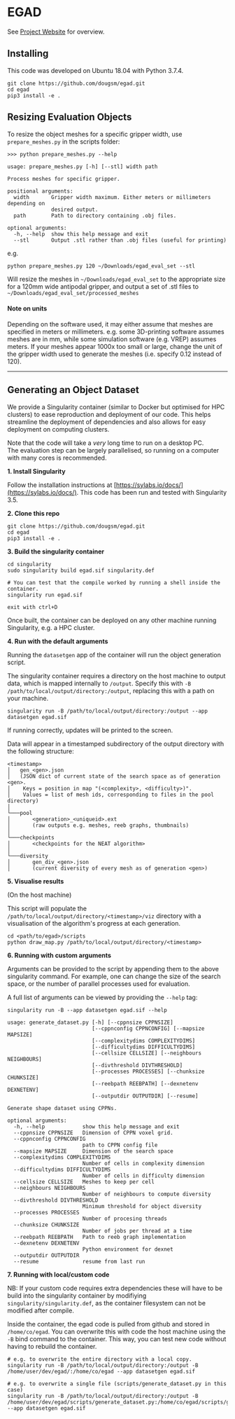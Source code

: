 # EGAD

See [Project Website](https://dougsm.github.io/egad/) for overview.

## Installing

This code was developed on Ubuntu 18.04 with Python 3.7.4.

```shell script
git clone https://github.com/dougsm/egad.git 
cd egad
pip3 install -e .
```

## Resizing Evaluation Objects

To resize the object meshes for a specific gripper width, use `prepare_meshes.py` in the scripts folder:

```shell script
>>> python prepare_meshes.py --help

usage: prepare_meshes.py [-h] [--stl] width path

Process meshes for specific gripper.

positional arguments:
  width       Gripper width maximum. Either meters or millimeters depending on
              desired output.
  path        Path to directory containing .obj files.

optional arguments:
  -h, --help  show this help message and exit
  --stl       Output .stl rather than .obj files (useful for printing)
```

e.g.

```shell script
python prepare_meshes.py 120 ~/Downloads/egad_eval_set --stl
```

Will resize the meshes in `~/Downloads/egad_eval_set` to the appropriate size
for a 120mm wide antipodal gripper, and output a set of .stl files to `~/Downloads/egad_eval_set/processed_meshes`

#### Note on units
Depending on the software used, it may either assume that meshes are specified in meters or millimeters.
e.g. some 3D-printing software assumes meshes are in mm, while some simulation software (e.g. VREP) assumes meters.
If your meshes appear 1000x too small or large, change the unit of the gripper width used to generate the meshes (i.e. specify 0.12 instead of 120).

---

## Generating an Object Dataset

We provide a Singularity container (similar to Docker but optimised for HPC clusters) to ease reproduction and deployment of our code.
This helps streamline the deployment of dependencies and also allows for easy deployment on computing clusters.

Note that the code will take a *very* long time to run on a desktop PC.  
The evaluation step can be largely parallelised, so running on a computer with many cores is recommended.


**1. Install Singularity**

Follow the installation instructions at [https://sylabs.io/docs/](https://sylabs.io/docs/).
This code has been run and tested with Singularity 3.5.

**2. Clone this repo**

```shell script
git clone https://github.com/dougsm/egad.git
cd egad
pip3 install -e .
```

**3. Build the singularity container**

```shell script
cd singularity
sudo singularity build egad.sif singularity.def 

# You can test that the compile worked by running a shell inside the container.
singularity run egad.sif

exit with ctrl+D
```

Once built, the container can be deployed on any other machine running Singularity, e.g. a HPC cluster.

**4. Run with the default arguments**

Running the `datasetgen` app of the container will run the object generation script.

The singularity container requires a directory on the host machine to output data,
which is mapped internally to `/output`.
Specify this with `-B /path/to/local/output/directory:/output`, replacing this with
a path on your machine.

```shell script
singularity run -B /path/to/local/output/directory:/output --app datasetgen egad.sif
```

If running correctly, updates will be printed to the screen.

Data will appear in a timestamped subdirectory of the output directory with the following structure:

```
<timestamp>
│   gen_<gen>.json 
│   (JSON dict of current state of the search space as of generation <gen>. 
│    Keys = position in map "(<complexity>, <difficulty>)".
│    Values = list of mesh ids, corresponding to files in the pool directory)
│
└───pool
│       <generation>_<uniqueid>.ext 
│       (raw outputs e.g. meshes, reeb graphs, thumbnails)
│
└───checkpoints
│       <checkpoints for the NEAT algorithm>
│
└───diversity
│       gen_div_<gen>.json
│       (current diversity of every mesh as of generation <gen>)
```

**5. Visualise results**

(On the host machine)

This script will populate the `/path/to/local/output/directory/<timestamp>/viz` directory
with a visualisation of the algorithm's progress at each generation.

```shell script
cd <path/to/egad>/scripts
python draw_map.py /path/to/local/output/directory/<timestamp>
```

**6. Running with custom arguments**

Arguments can be provided to the script by appending them to the above singularity command.
For example, one can change the size of the search space, or the number of parallel processes used for evaluation.  

A full list of arguments can be viewed by providing the `--help` tag:

```shell script
singularity run -B --app datasetgen egad.sif --help

usage: generate_dataset.py [-h] [--cppnsize CPPNSIZE]
                           [--cppnconfig CPPNCONFIG] [--mapsize MAPSIZE]
                           [--complexitydims COMPLEXITYDIMS]
                           [--difficultydims DIFFICULTYDIMS]
                           [--cellsize CELLSIZE] [--neighbours NEIGHBOURS]
                           [--divthreshold DIVTHRESHOLD]
                           [--processes PROCESSES] [--chunksize CHUNKSIZE]
                           [--reebpath REEBPATH] [--dexnetenv DEXNETENV]
                           [--outputdir OUTPUTDIR] [--resume]

Generate shape dataset using CPPNs.

optional arguments:
  -h, --help            show this help message and exit
  --cppnsize CPPNSIZE   Dimension of CPPN voxel grid.
  --cppnconfig CPPNCONFIG
                        path to CPPN config file
  --mapsize MAPSIZE     Dimension of the search space
  --complexitydims COMPLEXITYDIMS
                        Number of cells in complexity dimension
  --difficultydims DIFFICULTYDIMS
                        Number of cells in difficulty dimension
  --cellsize CELLSIZE   Meshes to keep per cell
  --neighbours NEIGHBOURS
                        Number of neighbours to compute diversity
  --divthreshold DIVTHRESHOLD
                        Minimum threshold for object diversity
  --processes PROCESSES
                        Number of procesing threads
  --chunksize CHUNKSIZE
                        Number of jobs per thread at a time
  --reebpath REEBPATH   Path to reeb graph implementation
  --dexnetenv DEXNETENV
                        Python environment for dexnet
  --outputdir OUTPUTDIR
  --resume              resume from last run

```

**7. Running with local/custom code**

NB: If your custom code requires extra dependencies these will have to be build into the singularity container
by modifiying `singularity/singularity.def`, as the container filesystem can not be modified after compile.

Inside the container, the egad code is pulled from github and stored in `/home/co/egad`.
You can overwrite this with code the host machine using the `-B` bind command to the container.
This way, you can test new code without having to rebuild the container.

```shell script
# e.g. to overwrite the entire directory with a local copy.
singularity run -B /path/to/local/output/directory:/output -B /home/user/dev/egad/:/home/co/egad --app datasetgen egad.sif

# e.g. to overwrite a single file (scripts/generate_dataset.py in this case)
singularity run -B /path/to/local/output/directory:/output -B /home/user/dev/egad/scripts/generate_dataset.py:/home/co/egad/scripts/generate_dataset.py --app datasetgen egad.sif
```
